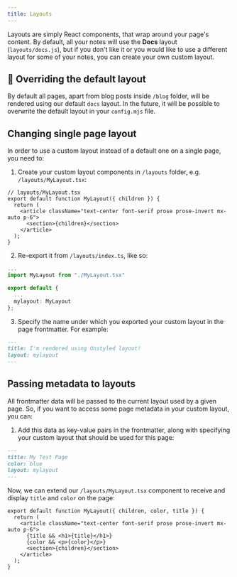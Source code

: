 ```yaml
---
title: Layouts
---
```


Layouts are simply React components, that wrap around your page's content. By default, all your notes will use the **Docs** layout (`layouts/docs.js`), but if you don't like it or you would like to use a different layout for some of your notes, you can create your own custom layout.

## 🚧 Overriding the default layout

By default all pages, apart from blog posts inside `/blog` folder, will be rendered using our default `docs` layout. In the future, it will be possible to overwrite the default layout in your `config.mjs` file.

## Changing single page layout

In order to use a custom layout instead of a default one on a single page, you need to:

1. Create your custom layout components in `/layouts` folder, e.g. `/layouts/MyLayout.tsx`:

```tsx
// layouts/MyLayout.tsx
export default function MyLayout({ children }) {
  return (
    <article className="text-center font-serif prose prose-invert mx-auto p-6">
      <section>{children}</section>
    </article>
  );
}
```

2. Re-export it from `/layouts/index.ts`, like so:

```ts
...
import MyLayout from "./MyLayout.tsx"

export default {
  ...
  mylayout: MyLayout
};
```

3. Specify the name under which you exported your custom layout in the page frontmatter. For example:

```md
---
title: I'm rendered using Unstyled layout!
layout: mylayout
---
```

## Passing metadata to layouts

All frontmatter data will be passed to the current layout used by a given page. So, if you want to access some page metadata in your custom layout, you can:

1. Add this data as key-value pairs in the frontmatter, along with specifying your custom layout that should be used for this page:

```md
---
title: My Test Page
color: blue
layout: mylayout
---
```

Now, we can extend our `/layouts/MyLayout.tsx` component to receive and display `title` and `color` on the page:

```tsx
export default function MyLayout({ children, color, title }) {
  return (
    <article className="text-center font-serif prose prose-invert mx-auto p-6">
      {title && <h1>{title}</h1>}
      {color && <p>{color}</p>}
      <section>{children}</section>
    </article>
  );
}
```
